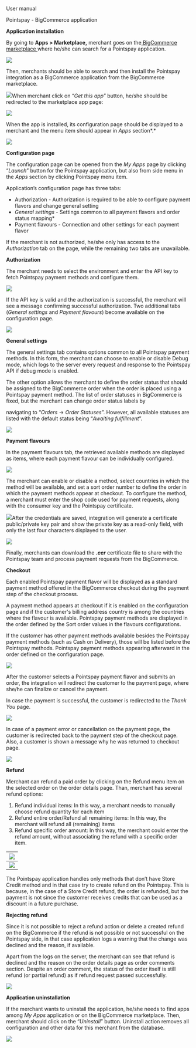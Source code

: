 ﻿User manual 

Pointspay - BigCommerce application 



<a name="_page0_x69.00_y236.00"></a>**Application installation** 

By going to **Apps > Marketplace,** merchant goes on the[ BigCommerce marketplace ](https://www.bigcommerce.com/apps/)where he/she can search for a Pointspay application. 

![](../output_images/bigCommerceImages/BigCommercePluginInstallationImage1.png) 

Then, merchants should be able to search and then install the Pointspay integration as a BigCommerce application from the BigCommerce marketplace. 

![](../output_images/bigCommerceImages/BigCommercePluginInstallationImage2.png)When merchant click on “*Get this app*” button, he/she should be redirected to the marketplace app page: 

![](../output_images/bigCommerceImages/BigCommercePluginInstallationImage3.png)

When the app is installed, its configuration page should be displayed to a merchant and the menu item should appear in *Apps* section*.* 

![](../output_images/bigCommerceImages/BigCommercePluginInstallationImage4.png)

<a name="_page2_x69.00_y72.00"></a>**Configuration page** 

The configuration page can be opened from the *My Apps* page by clicking “*Launch*” button for the Pointspay application, but also from side menu in the *Apps* section by clicking Pointspay menu item. 

Application’s configuration page has three tabs: 

- Authorization - Authorization is required to be able to configure payment flavors and change general setting 
- *General settings -* Settings common to all payment flavors and order status mapping* 
- Payment flavours - Connection and other settings for each payment flavor 

If the merchant is not authorized, he/she only has access to the *Authorization* tab on the page, while the remaining two tabs are unavailable. 

**Authorization** 

The merchant needs to select the environment and enter the API key to fetch Pointspay payment methods and configure them. 

![](../output_images/bigCommerceImages/BigCommercePluginInstallationImage5.png)

If the API key is valid and the authorization is successful, the merchant will see a message confirming successful authorization. Two additional tabs (*General settings* and *Payment flavours*) become available on the configuration page. 

![](../output_images/bigCommerceImages/BigCommercePluginInstallationImage6.png)

**General settings** 

The general settings tab contains options common to all Pointspay payment methods. In this form, the merchant can choose to enable or disable Debug mode, which logs to the server every request and response to the Pointspay API if debug mode is enabled. 

The other option allows the merchant to define the order status that should be assigned to the BigCommerce order when the order is placed using a Pointspay payment method. The list of order statuses in BigCommerce is fixed, but the merchant can change order status labels by 

navigating to “*Orders* → *Order Statuses*”. However, all available statuses are listed with the default status being “*Awaiting fulfillment*”.  

![](../output_images/bigCommerceImages/BigCommercePluginInstallationImage7.png)

**Payment flavours** 

In the payment flavours tab, the retrieved available methods are displayed as items, where each payment flavour can be individually configured. 

![](../output_images/bigCommerceImages/BigCommercePluginInstallationImage8.png)

The merchant can enable or disable a method, select countries in which the method will be available, and set a sort order number to define the order in which the payment methods appear at checkout. To configure the method, a merchant must enter the shop code used for payment requests, along with the consumer key and the Pointspay certificate. 

![](../output_images/bigCommerceImages/BigCommercePluginInstallationImage9.png)After the credentials are saved, integration will generate a certificate public/private key pair and show the private key as a read-only field, with only the last four characters displayed to the user. 

![](../output_images/bigCommerceImages/BigCommercePluginInstallationImage10.png)

Finally, merchants can download the **.*cer*** certificate file to share with the Pointspay team and process payment requests from the BigCommerce. 

<a name="_page5_x69.00_y423.00"></a>**Checkout** 

Each enabled Pointspay payment flavor will be displayed as a standard payment method offered in the BigCommerce checkout during the payment step of the checkout process. 

A payment method appears at checkout if it is enabled on the configuration page and if the customer's  billing  address  country  is  among  the  countries  where  the  flavour  is  available. Pointspay payment methods are displayed in the order defined by the Sort order values in the flavours configurations. 

If the customer has other payment methods available besides the Pointspay payment methods (such as Cash on Delivery), those will be listed before the Pointspay methods. Pointspay payment methods appearing afterward in the order defined on the configuration page. 

![](../output_images/bigCommerceImages/BigCommercePluginInstallationImage11.png)

After the customer selects a Pointspay payment flavor and submits an order, the integration will redirect the customer to the payment page, where she/he can finalize or cancel the payment. 

In case the payment is successful, the customer is redirected to the *Thank You* page. 

![](../output_images/bigCommerceImages/BigCommercePluginInstallationImage12.png)

In case of a payment error or cancellation on the payment page, the customer is redirected back to the payment step of the checkout page. Also, a customer is shown a message why he was returned to checkout page. 

![](../output_images/bigCommerceImages/BigCommercePluginInstallationImage13.png)

<a name="_page7_x69.00_y310.00"></a>**Refund** 

Merchant can refund a paid order by clicking on the Refund menu item on the selected order on the order details page. Than, merchant has several refund options: 

1. Refund individual items: In this way, a merchant needs to manually choose refund quantity for each item 
1. Refund entire order/Refund all remaining items: In this way, the merchant will refund all (remaining) items 
1. Refund specific order amount: In this way, the merchant could enter the refund amount, without associating the refund with a specific order item. 



| ![](../output_images/bigCommerceImages/BigCommercePluginInstallationImage14.png) |
|-------------------------------------------|
| ![](../output_images/bigCommerceImages/BigCommercePluginInstallationImage15.png) |

The Pointspay application handles only methods that don’t have Store Credit method and in that case try to create refund on the Pointspay. This is because, in the case of a Store Credit refund, the order is refunded, but the payment is not since the customer receives credits that can be used as a discount in a future purchase. 

**Rejecting refund** 

Since it is not possible to reject a refund action or delete a created refund on the BigCommerce if the refund is not possible or not successful on the Pointspay side, in that case application logs a warning that the change was declined and the reason, if available. 

Apart from the logs on the server, the merchant can see that refund is declined and the reason on the order details page as order comments section. Despite an order comment, the status of the order itself is still refund (or partial refund) as if refund request passed successfully. 

![](../output_images/bigCommerceImages/BigCommercePluginInstallationImage16.png)

<a name="_page9_x69.00_y365.00"></a>**Application uninstallation** 

If the merchant wants to uninstall the application, he/she needs to find apps among *My Apps* application or on the BigCommerce marketplace. Then, merchant should click on the “*Uninstall*” button. Uninstall action removes all configuration and other data for this merchant from the database. 

![](../output_images/bigCommerceImages/BigCommercePluginInstallationImage17.png)

